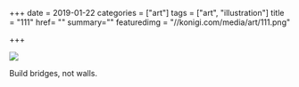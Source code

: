 +++
date = 2019-01-22
categories = ["art"]
tags = ["art", "illustration"]
title = "111"
href= ""
summary=""
featuredimg = "//konigi.com/media/art/111.png"

+++

<img src="//konigi.com/media/art/111.png" />

Build bridges, not walls.
